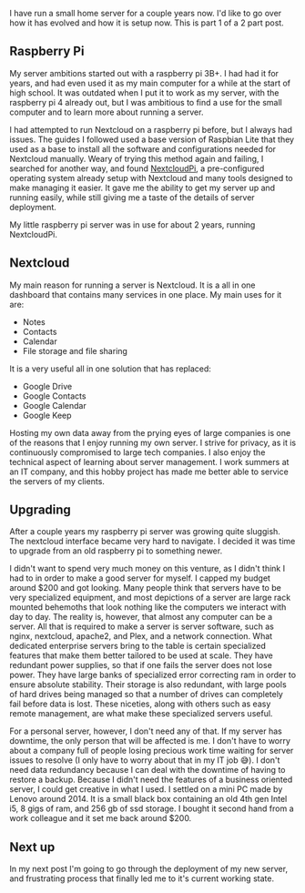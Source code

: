 I have run a small home server for a couple years now. I'd like to go over how it has evolved and how it is setup now. This is part 1 of a 2 part post.

## Raspberry Pi

My server ambitions started out with a raspberry pi 3B+. I had had it for years, and had even used it as my main computer for a while at the start of high school. It was outdated when I put it to work as my server, with the raspberry pi 4 already out, but I was ambitious to find a use for the small computer and to learn more about running a server.

I had attempted to run Nextcloud on a raspberry pi before, but I always had issues. The guides I followed used a base version of Raspbian Lite that they used as a base to install all the software and configurations needed for Nextcloud manually. Weary of trying this method again and failing, I searched for another way, and found [NextcloudPi](https://Nextcloudpi.com/), a pre-configured operating system already setup with Nextcloud and many tools designed to make managing it easier. It gave me the ability to get my server up and running easily, while still giving me a taste of the details of server deployment.

My little raspberry pi server was in use for about 2 years, running NextcloudPi.

## Nextcloud

My main reason for running a server is Nextcloud. It is a all in one dashboard that contains many services in one place. My main uses for it are:

- Notes
- Contacts
- Calendar
- File storage and file sharing

It is a very useful all in one solution that has replaced:

- Google Drive
- Google Contacts
- Google Calendar
- Google Keep

Hosting my own data away from the prying eyes of large companies is one of the reasons that I enjoy running my own server. I strive for privacy, as it is continuously compromised to large tech companies. I also enjoy the technical aspect of learning about server management. I work summers at an IT company, and this hobby project has made me better able to service the servers of my clients.

## Upgrading

After a couple years my raspberry pi server was growing quite sluggish. The nextcloud interface became very hard to navigate. I decided it was time to upgrade from an old raspberry pi to something newer.

I didn't want to spend very much money on this venture, as I didn't think I had to in order to make a good server for myself. I capped my budget around $200 and got looking. Many people think that servers have to be very specialized equipment, and most depictions of a server are large rack mounted behemoths that look nothing like the computers we interact with day to day. The reality is, however, that almost any computer can be a server. All that is required to make a server is server software, such as nginx, nextcloud, apache2, and Plex, and a network connection. What dedicated enterprise servers bring to the table is certain specialized features that make them better tailored to be used at scale. They have redundant power supplies, so that if one fails the server does not lose power. They have large banks of specialized error correcting ram in order to ensure absolute stability. Their storage is also redundant, with large pools of hard drives being managed so that a number of drives can completely fail before data is lost. These niceties, along with others such as easy remote management, are what make these specialized servers useful. 

For a personal server, however, I don't need any of that. If my server has downtime, the only person that will be affected is me. I don't have to worry about a company full of people losing precious work time waiting for server issues to resolve (I only have to worry about that in my IT job 😅). I don't need data redundancy because I can deal with the downtime of having to restore a backup. Because I didn't need the features of a business oriented server, I could get creative in what I used. I settled on a mini PC made by Lenovo around 2014. It is a small black box containing an old 4th gen Intel i5, 8 gigs of ram, and 256 gb of ssd storage. I bought it second hand from a work colleague and it set me back around $200. 

## Next up

In my next post I'm going to go through the deployment of my new server, and frustrating process that finally led me to it's current working state.
